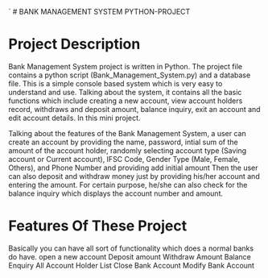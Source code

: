 `  # BANK MANAGEMENT SYSTEM PYTHON-PROJECT 

# Project Description

Bank Management System project is written in Python. The project file contains a python script (Bank_Management_System.py) and a database file. This is a simple console based system which is very easy to understand and use. Talking about the system, it contains all the basic functions which include creating a new account, view account holders record, withdraws and deposit amount, balance inquiry, exit an account and edit account details. In this mini project.

Talking about the features of the Bank Management System, a user can create an account by providing the name, password, intial sum of the amount of the account holder,  randomly selecting account type (Saving account or Current account), IFSC Code, Gender Type (Male, Female, Others), and Phone Number and providing add initial amount Then the user can also deposit and withdraw money just by providing his/her account and entering the amount. For certain purpose, he/she can also check for the balance inquiry which displays the account number and amount.

# Features Of These Project
Basically you can have all sort of functionality which does a normal banks do have.
open a new account
Deposit amount
Withdraw Amount
Balance Enquiry
All Account Holder List
Close Bank Account 
Modify Bank Account


